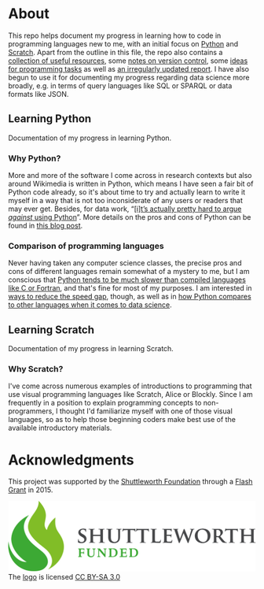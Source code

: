 # About

This repo helps document my progress in learning how to code in programming languages new to me, with an initial focus on [Python](https://www.python.org/) and [Scratch](https://scratch.mit.edu/). Apart from the outline in this file, the repo also contains a [collection of useful resources](https://github.com/Daniel-Mietchen/learning2code/blob/master/resources.md), some [notes on version control](https://github.com/Daniel-Mietchen/learning2code/blob/master/version-control.md), some [ideas for programming tasks](https://github.com/Daniel-Mietchen/learning2code/blob/master/tasks.md) as well as [an irregularly updated report](https://github.com/Daniel-Mietchen/learning2code/blob/master/report.md). I have also begun to use it for documenting my progress regarding data science more broadly, e.g. in terms of query languages like SQL or SPARQL or data formats like JSON.

## Learning Python

Documentation of my progress in learning Python. 

### Why Python?

More and more of the software I come across in research contexts but also around Wikimedia is written in Python, which means I have seen a fair bit of Python code already, so it's about time to try and actually learn to write it myself in a way that is not too inconsiderate of any users or readers that may ever get. Besides, for data work, “[[i]t’s actually pretty hard to argue *against* using Python](https://breakthroughanalysis.com/2016/06/23/for-data-work-its-actually-pretty-hard-to-argue-against-using-python/)”. More details on the pros and cons of Python can be found in [this blog post](https://iluxonchik.github.io/why-you-should-learn-python/).

### Comparison of programming languages

Never having taken any computer science classes, the precise pros and cons of different languages remain somewhat of a mystery to me, but I am conscious that [Python tends to be much slower than compiled languages like C or Fortran](http://jonathankinlay.com/index.php/2015/02/comparison-programming-languages), and that's fine for most of my purposes. I am interested in [ways to reduce the speed gap](https://jakevdp.github.io/blog/2015/02/24/optimizing-python-with-numpy-and-numba/), though, as well as in [how Python compares to other languages when it comes to data science](https://www.datasciencecentral.com/profiles/blogs/python-overtakes-r-for-data-science-and-machine-learning).

## Learning Scratch

Documentation of my progress in learning Scratch. 

### Why Scratch?

I've come across numerous examples of introductions to programming that use visual programming languages like Scratch, Alice or Blockly. Since I am frequently in a position to explain programming concepts to non-programmers, I thought I'd familiarize myself with one of those visual languages, so as to help those beginning coders make best use of the available introductory materials.

# Acknowledgments

This project was supported by the [Shuttleworth Foundation](https://www.shuttleworthfoundation.org/) through a [Flash Grant](https://www.shuttleworthfoundation.org/flashgrants/) in 2015.

![Shuttleworth Foundation Logo](https://github.com/ShuttleworthFoundation/Logos/blob/master/Shuttleworth%20Funded/Shuttleworth%20Funded%20RGB/Shuttleworth%20Funded.jpg)
The [logo](https://github.com/ShuttleworthFoundation/Logos/blob/master/Shuttleworth%20Funded/Shuttleworth%20Funded%20RGB/Shuttleworth%20Funded.jpg) is licensed [CC BY-SA 3.0](https://creativecommons.org/licenses/by-sa/3.0/)
